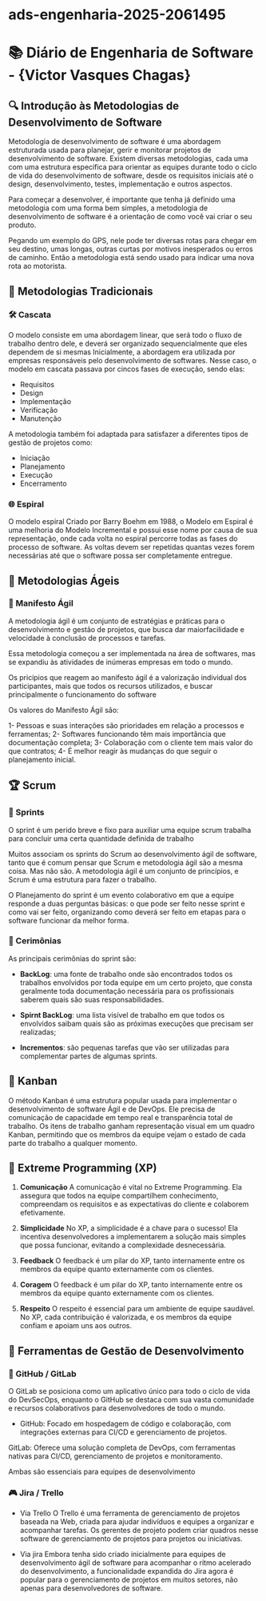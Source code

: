 # ads-engenharia-2025-2061495
# 📚 Diário de Engenharia de Software - {Victor Vasques Chagas}

## 🔍 Introdução às Metodologias de Desenvolvimento de Software  
Metodologia de desenvolvimento de software é uma abordagem estruturada usada para planejar, gerir e monitorar projetos de desenvolvimento de software. Existem diversas metodologias, cada uma com uma estrutura específica para orientar as equipes durante todo o ciclo de vida do desenvolvimento de software, desde os requisitos iniciais até o design, desenvolvimento, testes, implementação e outros aspectos.

Para começar a desenvolver, é importante que tenha já definido uma metodologia com uma forma bem simples, a metodologia de desenvolvimento de software é a orientação de como você vai criar o seu produto.

Pegando um exemplo do GPS, nele pode ter diversas rotas para chegar em seu destino, umas longas, outras curtas por motivos inesperados ou erros de caminho. Então a metodologia está sendo usado para indicar uma nova rota ao motorista.

## 📖 Metodologias Tradicionais  
### 🛠️ Cascata  
O modelo consiste em uma abordagem linear, que será todo o fluxo de trabalho dentro dele, e deverá ser organizado sequencialmente que eles dependem de si mesmas 
Inicialmente, a abordagem era utilizada por empresas responsáveis pelo desenvolvimento de softwares. Nesse caso, o modelo em cascata passava por cincos fases de execução, sendo elas:

* Requisitos
* Design
* Implementação
* Verificação
* Manutenção

A metodologia também foi adaptada para satisfazer a diferentes tipos de gestão de projetos como:

* Iniciação
* Planejamento
* Execução
* Encerramento

### 🌐 Espiral  
O modelo espiral Criado por Barry Boehm em 1988, o Modelo em Espiral é uma melhoria do Modelo Incremental e possui esse nome por causa de sua representação, onde cada volta no espiral percorre todas as fases do processo de software. As voltas devem ser repetidas quantas vezes forem necessárias até que o software possa ser completamente entregue.

## 💪 Metodologias Ágeis  
### 📖 Manifesto Ágil  
A metodologia ágil é um conjunto de estratégias e práticas para o desenvolvimento e gestão de projetos, que busca dar maiorfacilidade e velocidade à conclusão de processos e tarefas.

Essa metodologia começou a ser implementada na área de softwares, mas se expandiu às atividades de inúmeras empresas em todo o mundo.

Os pricipios que reagem ao manifesto ágil é a valorização individual dos participantes, mais que todos os recursos utilizados, e buscar principalmente o funcionamento do software 

Os valores do Manifesto Ágil são:

1- Pessoas e suas interações são prioridades em relação a processos e ferramentas;
2- Softwares funcionando têm mais importância que documentação completa;
3- Colaboração com o cliente tem mais valor do que contratos;
4- É melhor reagir às mudanças do que seguir o planejamento inicial.


## 🏆 Scrum  
### 📅 Sprints  
O sprint é um perido breve e fixo para auxiliar uma equipe scrum trabalha para concluir uma certa quantidade definida de trabalho 

Muitos associam os sprints do Scrum ao desenvolvimento ágil de software, tanto que é comum pensar que Scrum e metodologia ágil são a mesma coisa. Mas não são. A metodologia ágil é um conjunto de princípios, e Scrum é uma estrutura para fazer o trabalho.

O Planejamento do sprint é um evento colaborativo em que a equipe responde a duas perguntas básicas: o que pode ser feito nesse sprint e como vai ser feito, organizando como deverá ser feito em etapas para o software funcionar da melhor forma.  

### 💬 Cerimônias  
As principais cerimônias do sprint são: 

*   **BackLog**: uma fonte de trabalho onde são encontrados todos os trabalhos envolvidos por toda equipe em um certo projeto, que consta geralmente toda documentação necessária para os profissionais saberem quais são suas responsabilidades.
  
*   **Spirnt BackLog**: uma lista visível de trabalho em que todos os envolvidos saibam quais são as próximas execuções que precisam ser realizadas;

*   **Incrementos**: são pequenas tarefas que vão ser utilizadas para complementar partes de algumas sprints.


## 🎯 Kanban  
O método Kanban é uma estrutura popular usada para implementar o desenvolvimento de software Ágil e de DevOps. Ele precisa de comunicação de capacidade em tempo real e transparência total de trabalho. Os itens de trabalho ganham representação visual em um quadro Kanban, permitindo que os membros da equipe vejam o estado de cada parte do trabalho a qualquer momento.

## 🚀 Extreme Programming (XP)  

1. **Comunicação** 
A comunicação é vital no Extreme Programming. Ela assegura que todos na equipe compartilhem conhecimento, compreendam os requisitos e as expectativas do cliente e colaborem efetivamente. 

2. **Simplicidade** 
No XP, a simplicidade é a chave para o sucesso! Ela incentiva desenvolvedores a implementarem a solução mais simples que possa funcionar, evitando a complexidade desnecessária.

3. **Feedback**
O feedback é um pilar do XP, tanto internamente entre os membros da equipe quanto externamente com os clientes.

4. **Coragem**
   O feedback é um pilar do XP, tanto internamente entre os membros da equipe quanto externamente com os clientes.

5. **Respeito**
   O respeito é essencial para um ambiente de equipe saudável. No XP, cada contribuição é valorizada, e os membros da equipe confiam e apoiam uns aos outros. 

## 🔧 Ferramentas de Gestão de Desenvolvimento  
### 💪 GitHub / GitLab  
O GitLab se posiciona como um aplicativo único para todo o ciclo de vida do DevSecOps, enquanto o GitHub se destaca com sua vasta comunidade e recursos colaborativos para desenvolvedores de todo o mundo.

* GitHub: Focado em hospedagem de código e colaboração, com integrações externas para CI/CD e gerenciamento de projetos.

GitLab: Oferece uma solução completa de DevOps, com ferramentas nativas para CI/CD, gerenciamento de projetos e monitoramento.

Ambas são essenciais para equipes de desenvolvimento

### 🎮 Jira / Trello  
* Via Trello O Trello é uma ferramenta de gerenciamento de projetos baseada na Web, criada para ajudar indivíduos e equipes a organizar e acompanhar tarefas. Os gerentes de projeto podem criar quadros nesse software de gerenciamento de projetos para projetos ou iniciativas.

* Via jira Embora tenha sido criado inicialmente para equipes de desenvolvimento ágil de software para acompanhar o ritmo acelerado do desenvolvimento, a funcionalidade expandida do Jira agora é popular para o gerenciamento de projetos em muitos setores, não apenas para desenvolvedores de software.
